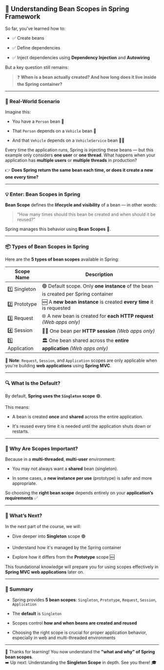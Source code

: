 ## 🌱 Understanding Bean Scopes in Spring Framework

So far, you've learned how to:

- ✅ Create beans
    
- ✅ Define dependencies
    
- ✅ Inject dependencies using **Dependency Injection** and **Autowiring**
    

But a key question still remains:

> ❓ **When is a bean actually created? And how long does it live inside the Spring container?**

---

### 🧠 Real-World Scenario

Imagine this:

- You have a `Person` bean 👤
    
- That `Person` depends on a `Vehicle` bean 🚗
    
- And that `Vehicle` depends on a `VehicleService` bean 🎵🛞
    

Every time the application runs, Spring is injecting these beans — but this example only considers **one user** or **one thread**. What happens when your application has **multiple users** or **multiple threads** in production?

👉 **Does Spring return the same bean each time, or does it create a new one every time?**

---

### 💡 Enter: Bean Scopes in Spring

**Bean Scope** defines the **lifecycle and visibility** of a bean — in other words:

> “How many times should this bean be created and when should it be reused?”

Spring manages this behavior using **Bean Scopes** 🧪.

---

### 📦 Types of Bean Scopes in Spring

Here are the **5 types of bean scopes** available in Spring:

|Scope Name|Description|
|---|---|
|1️⃣ Singleton|🟢 Default scope. Only **one instance** of the bean is created per Spring container|
|2️⃣ Prototype|🆕 A **new bean instance** is created **every time** it is requested|
|3️⃣ Request|🌐 A new bean is created for **each HTTP request** _(Web apps only)_|
|4️⃣ Session|🧑‍💻 One bean per **HTTP session** _(Web apps only)_|
|5️⃣ Application|🏛️ One bean shared across the **entire application** _(Web apps only)_|

📌 **Note**: `Request`, `Session`, and `Application` scopes are only applicable when you're building **web applications** using **Spring MVC**.

---

### 🔍 What Is the Default?

By default, **Spring uses the `Singleton` scope** 🟢.

This means:

- A bean is created **once** and **shared** across the entire application.
    
- It's reused every time it is needed until the application shuts down or restarts.
    

---

### 🚦 Why Are Scopes Important?

Because in a **multi-threaded**, **multi-user** environment:

- You may not always want a **shared** bean (singleton).
    
- In some cases, a **new instance per use** (prototype) is safer and more appropriate.
    

So choosing the **right bean scope** depends entirely on your **application’s requirements** ✅

---

### 🧭 What’s Next?

In the next part of the course, we will:

- Dive deeper into **Singleton** scope 🟢
    
- Understand how it's managed by the Spring container
    
- Explore how it differs from the **Prototype** scope 🆕
    

This foundational knowledge will prepare you for using scopes effectively in **Spring MVC web applications** later on.

---

### 📝 Summary

- Spring provides **5 bean scopes**: `Singleton`, `Prototype`, `Request`, `Session`, `Application`
    
- The **default** is `Singleton`
    
- Scopes control **how and when beans are created and reused**
    
- Choosing the right scope is crucial for proper application behavior, especially in web and multi-threaded environments
    

---

👋 Thanks for learning! You now understand the **"what and why" of Spring bean scopes**.  
➡️ Up next: Understanding the **Singleton Scope** in depth. See you there! 🎓